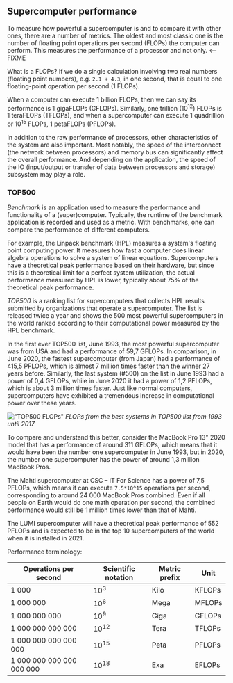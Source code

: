 ## Supercomputer performance

To measure how powerful a supercomputer is and to compare it with other ones,
there are a number of metrics. The oldest and most classic one is the number of floating point
operations per second (FLOPs) the computer can perform. This measures the performance of a processor
and not only. <-- FIXME

What is a FLOPs? If we do a single calculation involving two real numbers
(floating point numbers), e.g. `2.1 + 4.3`, in one second, that
is equal to one floating-point operation per second (1 FLOPs).

When a computer can execute 1 billion FLOPs, then we can say its performance is 1 gigaFLOPs
(GFLOPs). Similarly, one trillion
(10<sup>12</sup>) FLOPs is 1 teraFLOPs (TFLOPs), and when a supercomputer can
execute 1 quadrillion or 10<sup>15</sup> FLOPs, 1 petaFLOPs (PFLOPs).

In addition to the raw performance of processors, other characteristics of the system are also 
important. Most notably, the speed of the interconnect (the network between processors) and 
memory bus can significantly affect the overall performance. And depending on the application, the 
speed of the IO (input/output or transfer of data between processors and storage) subsystem may
play a role.

### TOP500

_Benchmark_ is an application used to measure the performance
and functionality of a (super)computer. Typically, the runtime of the benchmark application is recorded and used as a metric.
With benchmarks, one can compare the performance of different computers.

For example, the Linpack benchmark (HPL) measures a system's floating point computing
power. It measures how fast a computer does linear algebra operations to solve a system of
linear equations. Supercomputers have a theoretical peak performance based on their
hardware, but since this is a theoretical limit for a perfect system utilization, 
the actual performance measured by HPL is lower, typically about 75% of the theoretical peak performance.

_TOP500_ is a ranking list for supercomputers that collects HPL results
submitted by organizations that operate a supercomputer. The list is released
twice a year and shows the 500 most powerful supercomputers in the world
ranked according to their computational power measured by the HPL benchmark.

In the first ever TOP500 list, June 1993, the most powerful supercomputer was from USA
and had a performance of 59,7 GFLOPs. In comparison, in June 2020, the
fastest supercomputer (from Japan) had a performance of 415,5 PFLOPs, which is
almost 7 million times faster than the winner 27 years before. Similarly, the last system (#500) on the list in June 1993 had a power of 0,4
GFLOPs, while in June 2020 it had a power of 1,2 PFLOPs, which is about 3
million times faster. Just like normal computers, supercomputers have
exhibited a tremendous increase in computational power over these years.

!["TOP500 FLOPs"](./images/flops.png)
*FLOPs from the best systems in TOP500 list from 1993 until 2017*

To compare and understand this better, consider the MacBook Pro 13" 2020 model that has a
performance of around 311 GFLOPs, which means that it would have been the number one
supercomputer in June 1993, but in 2020, the number one supercomputer has the
power of around 1,3 million MacBook Pros.

The Mahti supercomputer at CSC – IT For Science has a power of 7,5 PFLOPs,
which means it can execute `7.5*10^15` operations per second, corresponding to around 24 000
MacBook Pros combined. Even if all people on Earth would do one math
operation per second, the combined performance would still be 1 million times
lower than that of Mahti.

The LUMI supercomputer will have a theoretical peak performance of 552 PFLOPs and
is expected to be in the top 10 supercomputers of the world when it is installed in 2021.

Performance terminology:

| Operations per second     | Scientific notation | Metric prefix | Unit   |
|---------------------------|---------------------|---------------|--------|
| 1 000                     |     10<sup>3</sup>  |  Kilo         | KFLOPs |
| 1 000 000                 |     10<sup>6</sup>  |  Mega         | MFLOPs |
| 1 000 000 000             |     10<sup>9</sup>  |  Giga         | GFLOPs |
| 1 000 000 000 000         |     10<sup>12</sup> |  Tera         | TFLOPs |
| 1 000 000 000 000 000     |     10<sup>15</sup> |  Peta         | PFLOPs |
| 1 000 000 000 000 000 000 |     10<sup>18</sup> |  Exa          | EFLOPs |

